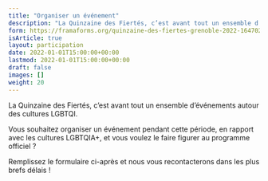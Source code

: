 ```yaml
---
title: "Organiser un événement"
description: "La Quinzaine des Fiertés, c’est avant tout un ensemble d’événements autour des cultures LGBTQIA+. Si vous souhaitez organiser un événement et le faire figurer au programme officiel, n’hésitez pas à nous le faire savoir. Nous pouvons également vous aider à l’organiser !"
form: https://framaforms.org/quinzaine-des-fiertes-grenoble-2022-1647026438
isArticle: true
layout: participation
date: 2022-01-01T15:00:00+00:00
lastmod: 2022-01-01T15:00:00+00:00
draft: false
images: []
weight: 20
---
```


La Quinzaine des Fiertés, c’est avant tout un ensemble d’événements autour des cultures LGBTQI.

Vous souhaitez organiser un événement pendant cette période, en rapport avec les cultures LGBTQIA+, et vous voulez le faire figurer au programme officiel ?

Remplissez le formulaire ci-après et nous vous recontacterons dans les plus brefs délais !

<!--
- Votre structure
  - Nom de la structure
  - Adresse postale de la structure
  - Type de structure (Association, Entreprise, Collectif)
- Personne à contacter
  - Prénom et Nom
  - E-mail
  - Téléphone
- Votre événement
  - Titre de l'événement
  - Lieu
  - Date de l'événement
  - Heures de début et de fin
- Description (1100 caractères max.)
- Images (inclure un logo de votre structure en haute qualité)
-->
